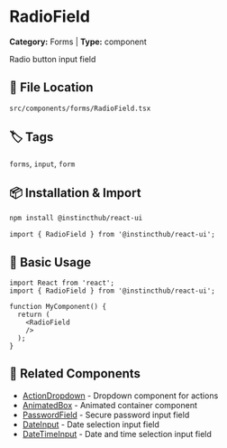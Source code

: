 # RadioField

**Category:** Forms | **Type:** component

Radio button input field

## 📁 File Location

`src/components/forms/RadioField.tsx`

## 🏷️ Tags

`forms`, `input`, `form`

## 📦 Installation & Import

```bash
npm install @instincthub/react-ui
```

```tsx
import { RadioField } from '@instincthub/react-ui';
```

## 🚀 Basic Usage

```tsx
import React from 'react';
import { RadioField } from '@instincthub/react-ui';

function MyComponent() {
  return (
    <RadioField
    />
  );
}
```

## 🔗 Related Components

- [ActionDropdown](./ActionDropdown.md) - Dropdown component for actions
- [AnimatedBox](./AnimatedBox.md) - Animated container component
- [PasswordField](./PasswordField.md) - Secure password input field
- [DateInput](./DateInput.md) - Date selection input field
- [DateTimeInput](./DateTimeInput.md) - Date and time selection input field

